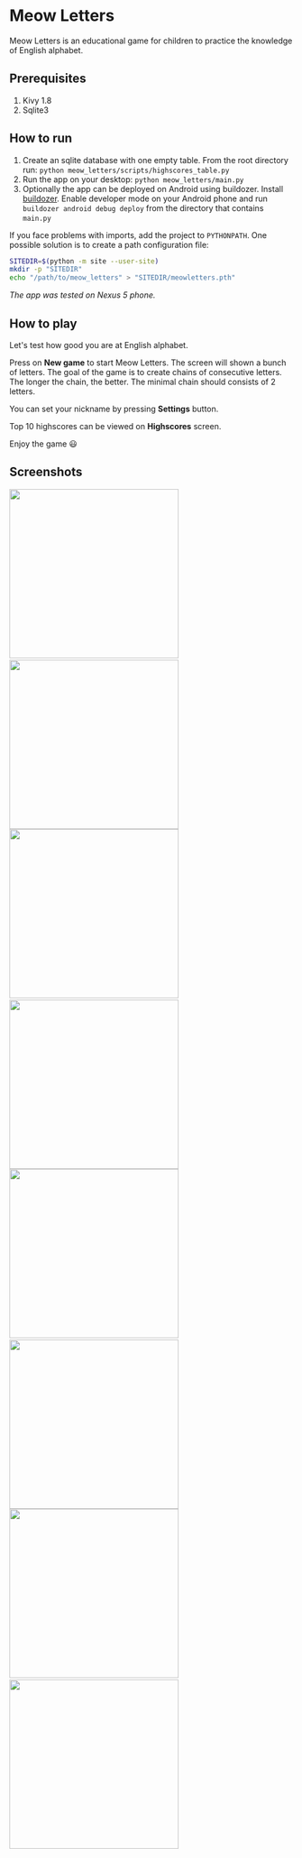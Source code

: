 Meow Letters
============

Meow Letters is an educational game for children to practice the knowledge of English alphabet.


Prerequisites
------------

1. Kivy 1.8
2. Sqlite3


How to run
----------

1. Create an sqlite database with one empty table. From the root directory run: `python meow_letters/scripts/highscores_table.py`
2. Run the app on your desktop: `python meow_letters/main.py`
3. Optionally the app can be deployed on Android using buildozer. Install [buildozer](http://buildozer.readthedocs.org/en/latest/installation.html). Enable developer mode on your Android phone and run `buildozer android debug deploy` from the directory that contains `main.py`

If you face problems with imports, add the project to `PYTHONPATH`. One possible solution is to create a path configuration file:
```bash
SITEDIR=$(python -m site --user-site)
mkdir -p "SITEDIR"
echo "/path/to/meow_letters" > "SITEDIR/meowletters.pth"
```

*The app was tested on Nexus 5 phone.*


How to play
-----------

Let's test how good you are at English alphabet.

Press on **New game** to start Meow Letters. The screen will shown a bunch of letters. The goal of the game is to create chains of consecutive letters. The longer the chain, the better. The minimal chain should consists of 2 letters.

You can set your nickname by pressing **Settings** button. 

Top 10 highscores can be viewed on **Highscores** screen.

Enjoy the game :smiley:

Screenshots
-----------

<img src="http://i.imgur.com/FOtMEFy.png" width="300px"/>&nbsp;
<img src="http://i.imgur.com/i8XC27S.png" width="300px"/>
<img src="http://i.imgur.com/xsRdaa1.png" width="300px"/>&nbsp;
<img src="http://i.imgur.com/HXhSNzE.png" width="300px"/>
<img src="http://i.imgur.com/bopiJNO.png" width="300px"/>&nbsp;
<img src="http://i.imgur.com/2KvmfGq.png" width="300px"/>
<img src="http://i.imgur.com/gxS71pr.png" width="300px"/>&nbsp;
<img src="http://i.imgur.com/buOkgpI.png" width="300px"/>
